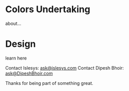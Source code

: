 # Colors Undertaking
about...

# Design
learn here

Contact Islesys: ask@islesys.com 
Contact Dipesh Bhoir: ask@DipeshBhoir.com

Thanks for being part of something great.

